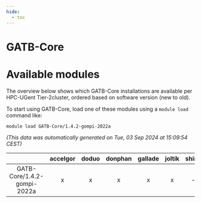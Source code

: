 ```yaml
---
hide:
  - toc
---
```


GATB-Core
=========

# Available modules


The overview below shows which GATB-Core installations are available per HPC-UGent Tier-2cluster, ordered based on software version (new to old).

To start using GATB-Core, load one of these modules using a `module load` command like:

```shell
module load GATB-Core/1.4.2-gompi-2022a
```

*(This data was automatically generated on Tue, 03 Sep 2024 at 15:09:54 CEST)*  

| |accelgor|doduo|donphan|gallade|joltik|shinx|skitty|
| :---: | :---: | :---: | :---: | :---: | :---: | :---: | :---: |
|GATB-Core/1.4.2-gompi-2022a|x|x|x|x|x|-|x|

